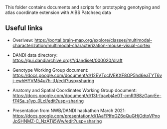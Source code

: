 This folder contains documents and scripts for prototyping genotyping and atlas coordinate extension with AIBS Patchseq data

## Useful links

- Overivew: https://portal.brain-map.org/explore/classes/multimodal-characterization/multimodal-characterization-mouse-visual-cortex

- DANDI data directory: https://gui.dandiarchive.org/#/dandiset/000020/draft

- Genotype Working Group document: https://docs.google.com/document/d/12EVToclVEKXF8OP5hd6eaTYT6vj-ewhHYVM54u7h-tU/edit?usp=sharing

- Anatomy and Spatial Coordinates Working Group document: https://docs.google.com/document/d/13frfqavbj4e0T-cmR3B8zGanrEe-f74Sa_s1yp_0LcI/edit?usp=sharing

- Presentation from NWB/DANDI hackathon March 2021: https://docs.google.com/presentation/d/1AaFPlfpGZ6qQuGHjOdtoVPnoJpSHNMZ-C_NzATij5Ww/edit?usp=sharing